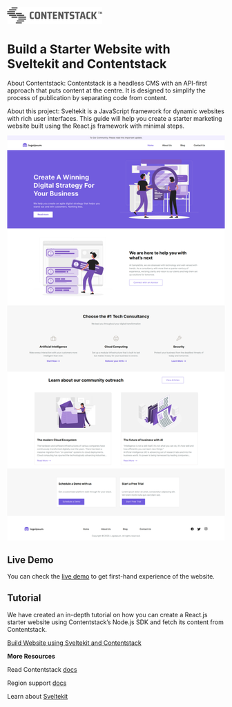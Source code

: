 [![Contentstack Logo](/static/contentstack.png)](https://www.contentstack.com/)

# Build a Starter Website with Sveltekit and Contentstack

About Contentstack: Contentstack is a headless CMS with an API-first approach that puts content at the centre. It is designed to simplify the process of publication by separating code from content.

About this project: Sveltekit is a JavaScript framework for dynamic websites with rich user interfaces. This guide will help you create a starter marketing website built using the React.js framework with minimal steps.

![contentstack-sveltekit-starter-app-vercel-app](/static/starter-app.png)

## Live Demo

You can check the [live demo](https://contentstack-sveltekit-starter-app.vercel.app/) to get first-hand experience of the website.

## Tutorial

We have created an in-depth tutorial on how you can create a React.js starter website using Contentstack’s Node.js SDK and fetch its content from Contentstack.

[Build Website using Sveltekit and Contentstack](https://www.contentstack.com/docs/developers/sample-apps/build-a-starter-website-using-react-js-and-contentstack/)

**More Resources**

Read Contentstack [docs](https://www.contentstack.com/docs/)

Region support [docs](https://www.contentstack.com/docs/developers/selecting-region-in-contentstack-starter-apps)

Learn about [Sveltekit](https://kit.svelte.dev/docs/introduction)
